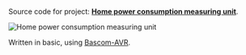 Source code for project: **[Home power consumption measuring unit](https://www.uctrl.net/p/15)**.

![Home power consumption measuring unit](https://images.uctrl.net/sized/width/md/19/4/419-width-md.jpeg)

Written in basic, using [Bascom-AVR](http://www.mcselec.com/).

